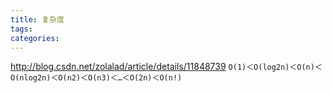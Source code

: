 ```yaml
---
title: 复杂度
tags:
categories:
---
```



http://blog.csdn.net/zolalad/article/details/11848739
`Ο(1)＜Ο(log2n)＜Ο(n)＜Ο(nlog2n)＜Ο(n2)＜Ο(n3)＜…＜Ο(2n)＜Ο(n!)`